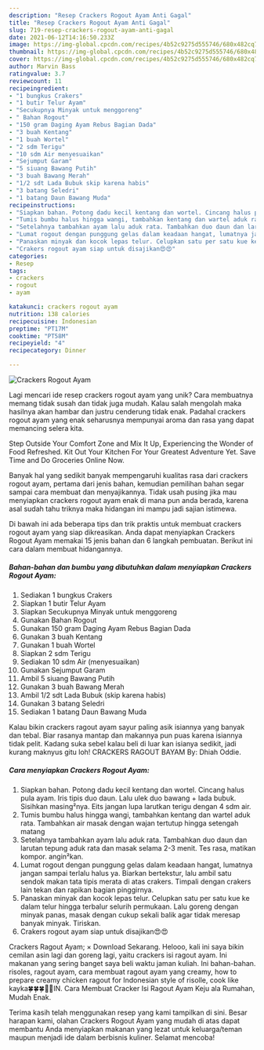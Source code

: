```yaml
---
description: "Resep Crackers Rogout Ayam Anti Gagal"
title: "Resep Crackers Rogout Ayam Anti Gagal"
slug: 719-resep-crackers-rogout-ayam-anti-gagal
date: 2021-06-12T14:16:50.233Z
image: https://img-global.cpcdn.com/recipes/4b52c9275d555746/680x482cq70/crackers-rogout-ayam-foto-resep-utama.jpg
thumbnail: https://img-global.cpcdn.com/recipes/4b52c9275d555746/680x482cq70/crackers-rogout-ayam-foto-resep-utama.jpg
cover: https://img-global.cpcdn.com/recipes/4b52c9275d555746/680x482cq70/crackers-rogout-ayam-foto-resep-utama.jpg
author: Marvin Bass
ratingvalue: 3.7
reviewcount: 11
recipeingredient:
- "1 bungkus Crakers"
- "1 butir Telur Ayam"
- "Secukupnya Minyak untuk menggoreng"
- " Bahan Rogout"
- "150 gram Daging Ayam Rebus Bagian Dada"
- "3 buah Kentang"
- "1 buah Wortel"
- "2 sdm Terigu"
- "10 sdm Air menyesuaikan"
- "Sejumput Garam"
- "5 siuang Bawang Putih"
- "3 buah Bawang Merah"
- "1/2 sdt Lada Bubuk skip karena habis"
- "3 batang Seledri"
- "1 batang Daun Bawang Muda"
recipeinstructions:
- "Siapkan bahan. Potong dadu kecil kentang dan wortel. Cincang halus pula ayam. Iris tipis duo daun. Lalu ulek duo bawang + lada bubuk. Sisihkan masing²nya. Eits jangan lupa larutkan terigu dengan 4 sdm air."
- "Tumis bumbu halus hingga wangi, tambahkan kentang dan wartel aduk rata. Tambahkan air masak dengan wajan tertutup hingga setengah matang"
- "Setelahnya tambahkan ayam lalu aduk rata. Tambahkan duo daun dan larutan tepung aduk rata dan masak selama 2-3 menit. Tes rasa, matikan kompor. angin²kan."
- "Lumat rogout dengan punggung gelas dalam keadaan hangat, lumatnya jangan sampai terlalu halus ya. Biarkan bertekstur, lalu ambil satu sendok makan tata tipis merata di atas crakers. Timpali dengan crakers lain tekan dan rapikan bagian pinggirnya."
- "Panaskan minyak dan kocok lepas telur. Celupkan satu per satu kue ke dalam telur hingga terbalur selurih permukaan. Lalu goreng dengan minyak panas, masak dengan cukup sekali balik agar tidak meresap banyak minyak. Tiriskan."
- "Crakers rogout ayam siap untuk disajikan😍😍"
categories:
- Resep
tags:
- crackers
- rogout
- ayam

katakunci: crackers rogout ayam 
nutrition: 138 calories
recipecuisine: Indonesian
preptime: "PT17M"
cooktime: "PT58M"
recipeyield: "4"
recipecategory: Dinner

---
```



![Crackers Rogout Ayam](https://img-global.cpcdn.com/recipes/4b52c9275d555746/680x482cq70/crackers-rogout-ayam-foto-resep-utama.jpg)

Lagi mencari ide resep crackers rogout ayam yang unik? Cara membuatnya memang tidak susah dan tidak juga mudah. Kalau salah mengolah maka hasilnya akan hambar dan justru cenderung tidak enak. Padahal crackers rogout ayam yang enak seharusnya mempunyai aroma dan rasa yang dapat memancing selera kita.

Step Outside Your Comfort Zone and Mix It Up, Experiencing the Wonder of Food Refreshed. Kit Out Your Kitchen For Your Greatest Adventure Yet. Save Time and Do Groceries Online Now.

Banyak hal yang sedikit banyak mempengaruhi kualitas rasa dari crackers rogout ayam, pertama dari jenis bahan, kemudian pemilihan bahan segar sampai cara membuat dan menyajikannya. Tidak usah pusing jika mau menyiapkan crackers rogout ayam enak di mana pun anda berada, karena asal sudah tahu triknya maka hidangan ini mampu jadi sajian istimewa.


Di bawah ini ada beberapa tips dan trik praktis untuk membuat crackers rogout ayam yang siap dikreasikan. Anda dapat menyiapkan Crackers Rogout Ayam memakai 15 jenis bahan dan 6 langkah pembuatan. Berikut ini cara dalam membuat hidangannya.

<!--inarticleads1-->

##### Bahan-bahan dan bumbu yang dibutuhkan dalam menyiapkan Crackers Rogout Ayam:

1. Sediakan 1 bungkus Crakers
1. Siapkan 1 butir Telur Ayam
1. Siapkan Secukupnya Minyak untuk menggoreng
1. Gunakan  Bahan Rogout
1. Gunakan 150 gram Daging Ayam Rebus Bagian Dada
1. Gunakan 3 buah Kentang
1. Gunakan 1 buah Wortel
1. Siapkan 2 sdm Terigu
1. Sediakan 10 sdm Air (menyesuaikan)
1. Gunakan Sejumput Garam
1. Ambil 5 siuang Bawang Putih
1. Gunakan 3 buah Bawang Merah
1. Ambil 1/2 sdt Lada Bubuk (skip karena habis)
1. Gunakan 3 batang Seledri
1. Sediakan 1 batang Daun Bawang Muda


Kalau bikin crackers ragout ayam sayur paling asik isiannya yang banyak dan tebal. Biar rasanya mantap dan makannya pun puas karena isiannya tidak pelit. Kadang suka sebel kalau beli di luar kan isianya sedikit, jadi kurang maknyus gitu loh! CRACKERS RAGOUT BAYAM By: Dhiah Oddie. 

<!--inarticleads2-->

##### Cara menyiapkan Crackers Rogout Ayam:

1. Siapkan bahan. Potong dadu kecil kentang dan wortel. Cincang halus pula ayam. Iris tipis duo daun. Lalu ulek duo bawang + lada bubuk. Sisihkan masing²nya. Eits jangan lupa larutkan terigu dengan 4 sdm air.
1. Tumis bumbu halus hingga wangi, tambahkan kentang dan wartel aduk rata. Tambahkan air masak dengan wajan tertutup hingga setengah matang
1. Setelahnya tambahkan ayam lalu aduk rata. Tambahkan duo daun dan larutan tepung aduk rata dan masak selama 2-3 menit. Tes rasa, matikan kompor. angin²kan.
1. Lumat rogout dengan punggung gelas dalam keadaan hangat, lumatnya jangan sampai terlalu halus ya. Biarkan bertekstur, lalu ambil satu sendok makan tata tipis merata di atas crakers. Timpali dengan crakers lain tekan dan rapikan bagian pinggirnya.
1. Panaskan minyak dan kocok lepas telur. Celupkan satu per satu kue ke dalam telur hingga terbalur selurih permukaan. Lalu goreng dengan minyak panas, masak dengan cukup sekali balik agar tidak meresap banyak minyak. Tiriskan.
1. Crakers rogout ayam siap untuk disajikan😍😍


Crackers Ragout Ayam; × Download Sekarang. Helooo, kali ini saya bikin cemilan asin lagi dan goreng lagi, yaitu crackers isi ragout ayam. Ini makanan yang sering banget saya beli waktu jaman kuliah. Ini bahan-bahan. risoles, ragout ayam, cara membuat ragout ayam yang creamy, how to prepare creamy chicken ragout for Indonesian style of risolle, cook like kayka🍀🍀🍀🤳🏻IN. Cara Membuat Cracker Isi Ragout Ayam Keju ala Rumahan, Mudah Enak. 

Terima kasih telah menggunakan resep yang kami tampilkan di sini. Besar harapan kami, olahan Crackers Rogout Ayam yang mudah di atas dapat membantu Anda menyiapkan makanan yang lezat untuk keluarga/teman maupun menjadi ide dalam berbisnis kuliner. Selamat mencoba!

